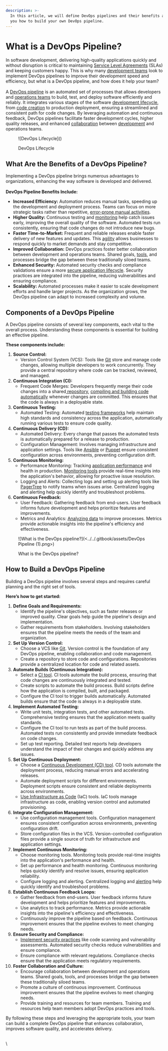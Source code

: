 ```yaml
---
description: >-
  In this article, we will define DevOps pipelines and their benefits and show
  you how to build your own DevOps pipeline.
---
```


# What is a DevOps Pipeline?

In software development, delivering high-quality applications quickly and without disruption is critical to maintaining [Service Level Agreements](https://pagertree.com/learn/incident-management/sla-vs-slo-vs-sli#what-is-a-service-level-agreement-sla) (SLAs) and keeping customers happy. This is why many [development teams](https://pagertree.com/learn/devops/what-is-devops) look to implement DevOps pipelines to improve their development speed and efficiency, but what is a DevOps pipeline, and how does it help your team?\
\
A [DevOps pipeline](https://pagertree.com/learn/devops/what-is-devops/devops-infrastructure-and-automation) is an automated set of processes that allows developers and [operations teams](https://pagertree.com/learn/devops/what-is-site-reliability-engineering-sre) to build, test, and deploy software efficiently and reliably. It integrates various stages of the software [development lifecycle](https://pagertree.com/learn/devops/best-devops-tools), from [code creation](https://pagertree.com/learn/devops/best-devops-tools/best-devops-coding-tools) to production deployment, ensuring a streamlined and consistent path for code changes. By leveraging automation and continuous feedback, DevOps pipelines facilitate faster development cycles, higher quality releases, and enhanced [collaboration](https://pagertree.com/learn/devops/best-devops-tools/best-devops-planning-tools) between [development](https://pagertree.com/learn/devops/what-is-devops/what-is-a-devops-engineer) and operations teams.

<figure>![DevOps Lifecycle](<https://lh7-rt.googleusercontent.com/docsz/AD_4nXd2WpYoerwhD8qHHPkdc4Bgm9rHNxjV2oWlvYzdnHPDYE3WQWQhQASWeYPBH6sqQwY-mshlCvOyrHt-nezaM4VXW4Pm1kZVzGPMVzm2KiazKkmtbuNuNYBLKUg3h-7im4ob3OrOS3ae8GO_i_Xjl4FrAHHg?key=ekLartO5Hz6DGSNUCBoBmg>)<figcaption><p>DevOps Lifecycle</p></figcaption></figure>

## What Are the Benefits of a DevOps Pipeline?

Implementing a DevOps pipeline brings numerous advantages to organizations, enhancing the way software is developed and delivered.\
\
**DevOps Pipeline Benefits Include:**

* **Increased Efficiency:** Automation reduces manual tasks, speeding up the development and deployment process. Teams can focus on more strategic tasks rather than repetitive, [error-prone manual activities](https://pagertree.com/blog/site-reliability-engineer-sre-interview-questions#id-23.-what-is-toil-reduction-and-how-is-it-achieved).
* **Higher Quality:** Continuous testing and [monitoring](https://pagertree.com/blog/system-monitoring-7-best-apm-tools) help catch issues early, improving the overall quality of the software. Automated tests run consistently, ensuring that code changes do not introduce new bugs.
* **Faster Time-to-Market:** Frequent and reliable releases enable faster delivery of new features and updates. This [agility](https://pagertree.com/learn/devops/what-is-devops/devops-vs.-agile) allows businesses to respond quickly to market demands and stay competitive.
* **Improved Collaboration:** DevOps practices foster better collaboration between development and operations teams. Shared goals, [tools](https://pagertree.com/learn/devops/best-devops-tools), and processes bridge the gap between these traditionally siloed teams.
* **Enhanced Security:** Automated security checks and compliance validations ensure a more [secure application lifecycle](https://pagertree.com/learn/devops/what-is-devops/what-is-devsecops#devops-vs.-devsecops). Security practices are integrated into the pipeline, reducing vulnerabilities and ensuring compliance.
* **Scalability:** Automated processes make it easier to scale development efforts and handle larger projects. As the organization grows, the DevOps pipeline can adapt to increased complexity and volume.

## Components of a DevOps Pipeline

A DevOps pipeline consists of several key components, each vital to the overall process. Understanding these components is essential for building an effective pipeline.

**These components include:**

1. **Source Control:**
   * Version Control System (VCS): Tools like [Git](https://git-scm.com/) store and manage code changes, allowing multiple developers to work concurrently. They provide a central repository where code can be tracked, reviewed, and managed.
2. **Continuous Integration (CI):**
   * Frequent Code Merges: Developers frequently merge their code changes into a shared[ repository](https://pagertree.com/learn/devops/best-devops-tools/best-devops-coding-tools#devops-source-code-management-tools), [compiling and building code automatically](https://pagertree.com/learn/devops/what-is-devops/what-is-ci-cd#what-is-continuous-integration-ci) whenever changes are committed. This ensures that the code is always in a deployable state.
3. **Continuous Testing:**
   * Automated Testing: Automated [testing frameworks](https://pagertree.com/learn/devops/what-is-devops/best-ci-cd-tools#continuous-delivery-cd-tools-include) help maintain high standards and consistency across the application, automatically running various tests to ensure code quality.
4. **Continuous Delivery (CD):**
   * Automated Delivery: Every change that passes the automated tests is automatically prepared for a release to production.&#x20;
   * Configuration Management: Involves managing infrastructure and application settings. Tools like [Ansible](https://www.ansible.com/) or [Puppet](https://www.puppet.com/) ensure consistent configuration across environments, preventing configuration drift.
5. **Continuous Monitoring:**
   * Performance Monitoring: Tracking [application performance](https://pagertree.com/blog/system-monitoring-7-best-apm-tools#id-7-best-apm-tools) and health in production. [Monitoring tools](https://pagertree.com/learn/devops/what-is-devops/best-ci-cd-tools#monitoring-and-logging-tools) provide real-time insights into the application's behavior, allowing for proactive issue resolution.
   * Logging and Alerts: Collecting logs and setting up alerting tools like [PagerTree](https://pagertree.com/) to notify teams when issues arise. Centralized logging and alerting help quickly identify and troubleshoot problems.
6. **Continuous Feedback:**
   * User Feedback: Gathering feedback from end-users. User feedback informs future development and helps prioritize features and improvements.
   * Metrics and Analytics: [Analyzing data](https://pagertree.com/learn/incident-management/data-aggregation-and-aggregators#what-is-data-aggregation-used-for) to improve processes. Metrics provide actionable insights into the pipeline's efficiency and effectiveness.

<figure>![What is the DevOps pipeline?](<../../.gitbook/assets/DevOps Pipeline (1).png>)<figcaption><p>What is the DevOps pipeline?</p></figcaption></figure>

## How to Build a DevOps Pipeline

Building a DevOps pipeline involves several steps and requires careful planning and the right set of tools.&#x20;

**Here’s how to get started:**

1. **Define Goals and Requirements:**
   * Identify the pipeline's objectives, such as faster releases or improved quality. Clear goals help guide the pipeline's design and implementation.
   * Gather requirements from stakeholders. Involving stakeholders ensures that the pipeline meets the needs of the team and organization.
2. **Set Up Version Control:**
   * Choose a VCS like [Git](https://git-scm.com/). Version control is the foundation of any DevOps pipeline, enabling collaboration and code management.
   * Create a repository to store code and configurations. Repositories provide a centralized location for code and related assets.
3. **Automate Builds (Continuous Integration):**
   * Select a [CI tool](https://pagertree.com/learn/devops/what-is-devops/best-ci-cd-tools#continuous-integration-ci-tools-include). CI tools automate the build process, ensuring that code changes are continuously integrated and tested.
   * Create scripts to automate the build process. Build scripts define how the application is compiled, built, and packaged.
   * Configure the CI tool to trigger builds automatically. Automated builds ensure that the code is always in a deployable state.
4. **Implement Automated Testing:**
   * Write unit tests, integration tests, and other automated tests. Comprehensive testing ensures that the application meets quality standards.
   * Configure the CI tool to run tests as part of the build process. Automated tests run consistently and provide immediate feedback on code changes.
   * Set up test reporting. Detailed test reports help developers understand the impact of their changes and quickly address any issues.
5. **Set Up Continuous Deployment:**
   * Choose a [Continuous Development (CD) tool](https://pagertree.com/learn/devops/what-is-devops/best-ci-cd-tools#continuous-delivery-cd-tools). CD tools automate the deployment process, reducing manual errors and accelerating releases.
   * Automate deployment scripts for different environments. Deployment scripts ensure consistent and reliable deployments across environments.
   * [Use Infrastructure as Code](https://pagertree.com/learn/devops/what-is-devops/devops-infrastructure-and-automation#infrastructure-as-code-iac-in-devops) (IaC) tools. IaC tools manage infrastructure as code, enabling version control and automated provisioning.
6. **Integrate Configuration Management:**
   * Use configuration management tools. Configuration management ensures consistent configuration across environments, preventing configuration drift.
   * Store configuration files in the VCS. Version-controlled configuration files provide a single source of truth for infrastructure and application settings.
7. **Implement Continuous Monitoring:**
   * Choose monitoring tools. Monitoring tools provide real-time insights into the application's performance and health.
   * Set up performance and health monitoring. Continuous monitoring helps quickly identify and resolve issues, ensuring application reliability.
   * Configure logging and alerting. Centralized logging and [alerting](https://pagertree.com/) help quickly identify and troubleshoot problems.
8. **Establish Continuous Feedback Loops:**
   * Gather feedback from end-users. User feedback informs future development and helps prioritize features and improvements.
   * Use analytics to track performance. Metrics provide actionable insights into the pipeline's efficiency and effectiveness.
   * Continuously improve the pipeline based on feedback. Continuous improvement ensures that the pipeline evolves to meet changing needs.
9. **Ensure Security and Compliance:**
   * [Implement security practices](https://pagertree.com/learn/devops/what-is-devops/what-is-devsecops) like code scanning and vulnerability assessments. Automated security checks reduce vulnerabilities and ensure compliance.
   * Ensure compliance with relevant regulations. Compliance checks ensure that the application meets regulatory requirements.
10. **Foster Collaboration and Culture:**
    * Encourage collaboration between development and operations teams. Shared goals, tools, and processes bridge the gap between these traditionally siloed teams.
    * Promote a culture of continuous improvement. Continuous improvement ensures that the pipeline evolves to meet changing needs.
    * Provide training and resources for team members. Training and resources help team members adopt DevOps practices and tools.

By following these steps and leveraging the appropriate tools, your team can build a complete DevOps pipeline that enhances collaboration, improves software quality, and accelerates delivery.

\
\
